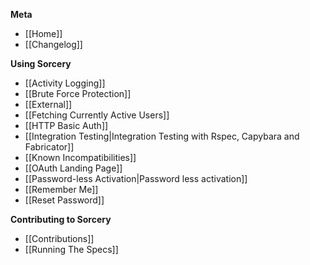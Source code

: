 **Meta**
* [[Home]]
* [[Changelog]]

**Using Sorcery**
* [[Activity Logging]]
* [[Brute Force Protection]]
* [[External]]
* [[Fetching Currently Active Users]]
* [[HTTP Basic Auth]]
* [[Integration Testing|Integration Testing with Rspec, Capybara and Fabricator]]
* [[Known Incompatibilities]]
* [[OAuth Landing Page]]
* [[Password-less Activation|Password less activation]]
* [[Remember Me]]
* [[Reset Password]]

**Contributing to Sorcery**
* [[Contributions]]
* [[Running The Specs]]